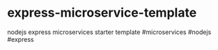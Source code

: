 # express-microservice-template
nodejs express microservices starter template #microservices #nodejs #express
